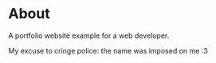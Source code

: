 # About

A portfolio website example for a web developer. 

My excuse to cringe police: the name was imposed on me :3